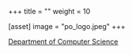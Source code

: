 +++
title = ""
weight = 10

[asset]
  image = "po_logo.jpeg"
+++


[Department of Computer Science](https://colleges.claremont.edu/collaboration/)

